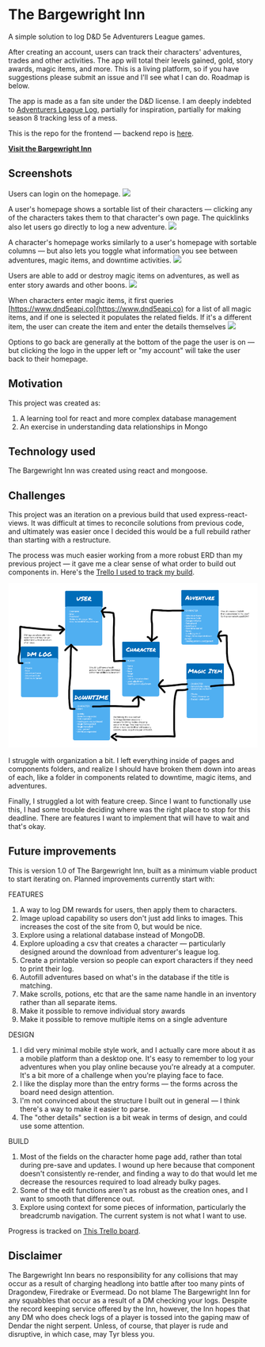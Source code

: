 # The Bargewright Inn

A simple solution to log D&D 5e Adventurers League games. 

After creating an account, users can track their characters' adventures, trades and other activities. The app will total their levels gained, gold, story awards, magic items, and more. This is a living platform, so if you have suggestions please submit an issue and I'll see what I can do. Roadmap is below.

The app is made as a fan site under the D&D license. I am deeply indebted to [Adventurers League Log](https://www.adventurersleaguelog.com/users/3397/characters), partially for inspiration, partially for making season 8 tracking less of a mess.

This is the repo for the frontend — backend repo is [here](https://github.com/DigitalCharlie/bargewright-2-backend).

[**Visit the Bargewright Inn**](https://bargewright.netlify.app/)

## Screenshots

Users can login on the homepage.
![](public/images/Bargewright-login.png)

A user's homepage shows a sortable list of their characters — clicking any of the characters takes them to that character's own page. The quicklinks also let users go directly to log a new adventure.
![](public/images/Bargewright-user-ex.png)

A character's homepage works similarly to a user's homepage with sortable columns — but also lets you toggle what information you see between adventures, magic items, and downtime activities.
![](public/images/Bargewright-char-ex.png)

Users are able to add or destroy magic items on adventures, as well as enter story awards and other boons.
![](public/images/Bargewright-char-ex.png)

When characters enter magic items, it first queries [https://www.dnd5eapi.co](https://www.dnd5eapi.co) for a list of all magic items, and if one is selected it populates the related fields. If it's a different item, the user can create the item and enter the details themselves
![](public/images/Bargewright-char-ex.png)

Options to go back are generally at the bottom of the page the user is on — but clicking the logo in the upper left or "my account" will take the user back to their homepage.

## Motivation

This project was created as:
1. A learning tool for react and more complex database management
2. An exercise in understanding data relationships in Mongo

## Technology used

The Bargewright Inn was created using react and mongoose.

## Challenges

This project was an iteration on a previous build that used express-react-views. It was difficult at times to reconcile solutions from previous code, and ultimately was easier once I decided this would be a full rebuild rather than starting with a restructure.

The process was much easier working from a more robust ERD than my previous project — it gave me a clear sense of what order to build out components in. Here's the [Trello I used to track my build](https://trello.com/b/i87kvULr/bargewright-2). 

![](public/images/ERD.png)

I struggle with organization a bit. I left everything inside of pages and components folders, and realize I should have broken them down into areas of each, like a folder in components related to downtime, magic items, and adventures.

Finally, I struggled a lot with feature creep. Since I want to functionally use this, I had some trouble deciding where was the right place to stop for this deadline. There are features I want to implement that will have to wait and that's okay.

## Future improvements

This is version 1.0 of The Bargewright Inn, built as a minimum viable product to start iterating on. Planned improvements currently start with:

FEATURES
1. A way to log DM rewards for users, then apply them to characters.
2. Image upload capability so users don't just add links to images. This increases the cost of the site from 0, but would be nice.
3. Explore using a relational database instead of MongoDB.
4. Explore uploading a csv that creates a character — particularly designed around the download from adventurer's league log.
5. Create a printable version so people can export characters if they need to print their log. 
6. Autofill adventures based on what's in the database if the title is matching.
7. Make scrolls, potions, etc that are the same name handle in an inventory rather than all separate items.
8. Make it possible to remove individual story awards
9. Make it possible to remove multiple items on a single adventure

DESIGN
1. I did very minimal mobile style work, and I actually care more about it as a mobile platform than a desktop one. It's easy to remember to log your adventures when you play online because you're already at a computer. It's a bit more of a challenge when you're playing face to face.
2. I like the display more than the entry forms — the forms across the board need design attention.
3. I'm not convinced about the structure I built out in general — I think there's a way to make it easier to parse.
4. The "other details" section is a bit weak in terms of design, and could use some attention.

BUILD
1. Most of the fields on the character home page add, rather than total during pre-save and updates. I wound up here because that component doesn't consistently re-render, and finding a way to do that would let me decrease the resources required to load already bulky pages.
2. Some of the edit functions aren't as robust as the creation ones, and I want to smooth that difference out.
3. Explore using context for some pieces of information, particularly the breadcrumb navigation. The current system is not what I want to use.

Progress is tracked on [This Trello board](https://trello.com/b/i87kvULr/bargewright-2).

## Disclaimer

The Bargewright Inn bears no responsibility for any collisions that may occur as a result of charging headlong into battle after too many pints of Dragondew, Firedrake or Evermead. Do not blame The Bargewright Inn for any squabbles that occur as a result of a DM checking your logs. Despite the record keeping service offered by the Inn, however, the Inn hopes that any DM who does check logs of a player is tossed into the gaping maw of Dendar the night serpent. Unless, of course, that player is rude and disruptive, in which case, may Tyr bless you.